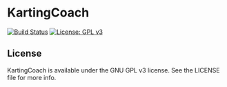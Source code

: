 # KartingCoach
[![Build Status](https://travis-ci.org/olejnjak/KartingCoach.svg?branch=master)](https://travis-ci.org/olejnjak/KartingCoach)
[![License: GPL v3](https://img.shields.io/badge/license-GPL%20v3-blue.svg)](https://www.gnu.org/licenses/gpl-3.0)

## License

KartingCoach is available under the GNU GPL v3 license. See the LICENSE file for more info.
